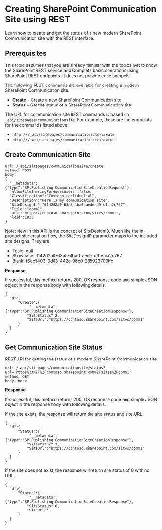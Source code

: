 # Creating SharePoint Communication Site using REST

Learn how to create and get the status of a new modern SharePoint Communication site with the REST interface.

## Prerequisites

This topic assumes that you are already familiar with the topics Get to know the SharePoint REST service and Complete basic operations using SharePoint REST endpoints. It does not provide code snippets.

The following REST commands are available for creating a modern SharePoint Communication site.

- **Create** - Create a new SharePoint Communication site
- **Status** - Get the status of a SharePoint Communication site

The URL for communication site REST commands is based on `_api/sitepages/communicationsite`. For example, these are the endpoints for the commands listed above:

- `http:///_api/sitepages/communicationsite/create`
- `http:///_api/sitepages/communicationsite/status`

## Create Communication Site

```
url: /_api/sitepages/communicationsite/create
method: POST
body:
{
  "__metadata":{"type":"SP.Publishing.CommunicationSiteCreationRequest"},
  "AllowFileSharingForGuestUsers":false,
  "Classification":"Contoso confidential",
  "Description":"Here is my communication site",
  "SiteDesignId":"6142d2a0-63a5-4ba0-aede-d9fefca2c767",
  "Title":"comm1",
  "Url":"https://contoso.sharepoint.com/sites/comm1",
  "lcid":1033
}
```

Note: New in this API is the concept of SiteDesignID. Much like the in-product site creation flow, the SiteDesignID parameter maps to the included site designs. They are:

- Topic: null
- Showcase: 6142d2a0-63a5-4ba0-aede-d9fefca2c767
- Blank: f6cc5403-0d63-442e-96c0-285923709ffc

**Response**

If successful, this method returns 200, OK response code and simple JSON object in the response body with following details.

```
{
  "d":{
      "Create":{
           "__metadata":{"type":"SP.Publishing.CommunicationSiteCreationResponse"},
          "SiteStatus":2,
          "SiteUrl":"https://contoso.sharepoint.com/sites/comm1"
      }
  }
}
```


## Get Communication Site Status

REST API for getting the status of a modern SharePoint Communication site

```
url: /_api/sitepages/communicationsite/status?url='https%3A%2F%2Fcontoso.sharepoint.com%2Fsites%2Fcomm1'
method: GET
body: none
```

**Response**

If successful, this method returns 200, OK response code and simple JSON object in the response body with following details.
 
If the site exists, the response will return the site status and site URL.

```
{
  "d":{
      "Status":{
           "__metadata":{"type":"SP.Publishing.CommunicationSiteCreationResponse"},
          "SiteStatus":2,
          "SiteUrl":"https://contoso.sharepoint.com/sites/comm1"
      }
  }
}
```

If the site does not exist, the response will return site status of 0 with no URL.

```
{
  "d":{
      "Status":{
           "__metadata":{"type":"SP.Publishing.CommunicationSiteCreationResponse"},
          "SiteStatus":0,
          "SiteUrl":
      }
  }
}
```